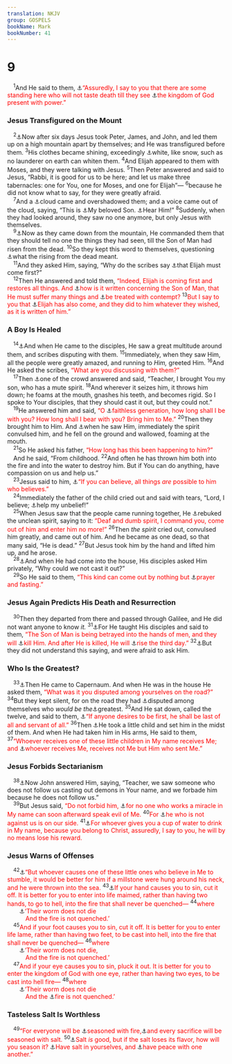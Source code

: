 ```yaml
---
translation: NKJV
group: GOSPELS
bookName: Mark 
bookNumber: 41
---
```


<div class="title"><h1>9</h1></div>
<span class="verse mac_9_1"> <sup>1</sup>And He said to them, <a data-toggle="tooltip" data-placement="bottom" title="Matt. 16:28; Mark 13:26; Luke 9:27; Acts 7:55, 56; Rev. 20:4">⚓</a><font color="red">“Assuredly, I say to you that there are some standing here who will not taste death till they see </font><a data-toggle="tooltip" data-placement="bottom" title="(Matt. 24:30)">⚓</a><font color="red">the kingdom of God present with power.”</font><br/></span>
<div class="title"><h3>Jesus Transfigured on the Mount</h3></div>
<span class="verse mac_9_2"> <sup>2</sup><a data-toggle="tooltip" data-placement="bottom" title="Matt. 17:1–8; Luke 9:28–36">⚓</a>Now after six days Jesus took Peter, James, and John, and led them up on a high mountain apart by themselves; and He was transfigured before them. </span>
<span class="verse mac_9_3"><sup>3</sup>His clothes became shining, exceedingly <a data-toggle="tooltip" data-placement="bottom" title="Dan. 7:9; Matt. 28:3">⚓</a>white, like snow, such as no launderer on earth can whiten them. </span>
<span class="verse mac_9_4"><sup>4</sup>And Elijah appeared to them with Moses, and they were talking with Jesus. </span>
<span class="verse mac_9_5"><sup>5</sup>Then Peter answered and said to Jesus, “Rabbi, it is good for us to be here; and let us make three tabernacles: one for You, one for Moses, and one for Elijah”— </span>
<span class="verse mac_9_6"><sup>6</sup>because he did not know what to say, for they were greatly afraid.<br/></span>
<span class="verse mac_9_7"> <sup>7</sup>And a <a data-toggle="tooltip" data-placement="bottom" title="Ex. 40:34; 1 Kin. 8:10; Acts 1:9; Rev. 1:7">⚓</a>cloud came and overshadowed them; and a voice came out of the cloud, saying, “This is <a data-toggle="tooltip" data-placement="bottom" title="Ps. 2:7; (Is. 42:1); Matt. 3:17; Mark 1:11; Luke 1:35; 3:22; 2 Pet. 1:17">⚓</a>My beloved Son. <a data-toggle="tooltip" data-placement="bottom" title="Acts 3:22">⚓</a>Hear Him!” </span>
<span class="verse mac_9_8"><sup>8</sup>Suddenly, when they had looked around, they saw no one anymore, but only Jesus with themselves.<br/></span>
<span class="verse mac_9_9"> <sup>9</sup><a data-toggle="tooltip" data-placement="bottom" title="Matt. 17:9–13; Mark 16:6; Luke 24:6, 7, 46">⚓</a>Now as they came down from the mountain, He commanded them that they should tell no one the things they had seen, till the Son of Man had risen from the dead. </span>
<span class="verse mac_9_10"><sup>10</sup>So they kept this word to themselves, questioning <a data-toggle="tooltip" data-placement="bottom" title="John 2:19–22">⚓</a>what the rising from the dead meant.<br/></span>
<span class="verse mac_9_11"> <sup>11</sup>And they asked Him, saying, “Why do the scribes say <a data-toggle="tooltip" data-placement="bottom" title="Mal. 4:5; Matt. 17:10">⚓</a>that Elijah must come first?”<br/></span>
<span class="verse mac_9_12"> <sup>12</sup>Then He answered and told them, <font color="red">“Indeed, Elijah is coming first and restores all things. And </font><a data-toggle="tooltip" data-placement="bottom" title="Ps. 22:6; Is. 53:3; Dan. 9:26">⚓</a><font color="red">how is it written concerning the Son of Man, that He must suffer many things and </font><a data-toggle="tooltip" data-placement="bottom" title="Luke 23:11; Phil. 2:7">⚓</a><font color="red">be treated with contempt?</font></span>
<span class="verse mac_9_13"><sup>13</sup><font color="red">But I say to you that </font><a data-toggle="tooltip" data-placement="bottom" title="Mal. 4:5; Matt. 11:14; 17:12; Luke 1:17">⚓</a><font color="red">Elijah has also come, and they did to him whatever they wished, as it is written of him.”</font><br/></span>
<div class="title"><h3>A Boy Is Healed</h3></div>
<span class="verse mac_9_14"> <sup>14</sup><a data-toggle="tooltip" data-placement="bottom" title="Matt. 17:14–19; Luke 9:37–42">⚓</a>And when He came to the disciples, He saw a great multitude around them, and scribes disputing with them. </span>
<span class="verse mac_9_15"><sup>15</sup>Immediately, when they saw Him, all the people were greatly amazed, and running to <i>Him,</i> greeted Him. </span>
<span class="verse mac_9_16"><sup>16</sup>And He asked the scribes, <font color="red">“What are you discussing with them?”</font><br/></span>
<span class="verse mac_9_17"> <sup>17</sup>Then <a data-toggle="tooltip" data-placement="bottom" title="Matt. 17:14; Luke 9:38">⚓</a>one of the crowd answered and said, “Teacher, I brought You my son, who has a mute spirit. </span>
<span class="verse mac_9_18"><sup>18</sup>And wherever it seizes him, it throws him down; he foams at the mouth, gnashes his teeth, and becomes rigid. So I spoke to Your disciples, that they should cast it out, but they could not.”<br/></span>
<span class="verse mac_9_19"> <sup>19</sup>He answered him and said, <font color="red">“O </font><a data-toggle="tooltip" data-placement="bottom" title="John 4:48">⚓</a><font color="red">faithless generation, how long shall I be with you? How long shall I bear with you? Bring him to Me.”</font></span>
<span class="verse mac_9_20"><sup>20</sup>Then they brought him to Him. And <a data-toggle="tooltip" data-placement="bottom" title="Mark 1:26; Luke 9:42">⚓</a>when he saw Him, immediately the spirit convulsed him, and he fell on the ground and wallowed, foaming at the mouth.<br/></span>
<span class="verse mac_9_21"> <sup>21</sup>So He asked his father, <font color="red">“How long has this been happening to him?”</font><br/> And he said, “From childhood. </span>
<span class="verse mac_9_22"><sup>22</sup>And often he has thrown him both into the fire and into the water to destroy him. But if You can do anything, have compassion on us and help us.”<br/></span>
<span class="verse mac_9_23"> <sup>23</sup>Jesus said to him, <a data-toggle="tooltip" data-placement="bottom" title="Matt. 17:20; Mark 11:23; Luke 17:6; John 11:40">⚓</a><font color="red">“If you can believe, all things <i>are</i> possible to him who believes.”</font><br/></span>
<span class="verse mac_9_24"> <sup>24</sup>Immediately the father of the child cried out and said with tears, “Lord, I believe; <a data-toggle="tooltip" data-placement="bottom" title="Luke 17:5">⚓</a>help my unbelief!”<br/></span>
<span class="verse mac_9_25"> <sup>25</sup>When Jesus saw that the people came running together, He <a data-toggle="tooltip" data-placement="bottom" title="Mark 1:25">⚓</a>rebuked the unclean spirit, saying to it: <font color="red">“Deaf and dumb spirit, I command you, come out of him and enter him no more!”</font></span>
<span class="verse mac_9_26"><sup>26</sup>Then <i>the</i> <i>spirit</i> cried out, convulsed him greatly, and came out of him. And he became as one dead, so that many said, “He is dead.” </span>
<span class="verse mac_9_27"><sup>27</sup>But Jesus took him by the hand and lifted him up, and he arose.<br/></span>
<span class="verse mac_9_28"> <sup>28</sup><a data-toggle="tooltip" data-placement="bottom" title="Matt. 17:19">⚓</a>And when He had come into the house, His disciples asked Him privately, “Why could we not cast it out?”<br/></span>
<span class="verse mac_9_29"> <sup>29</sup>So He said to them, <font color="red">“This kind can come out by nothing but </font><a data-toggle="tooltip" data-placement="bottom" title="(James 5:16)">⚓</a><font color="red">prayer and fasting.”</font><br/></span>
<div class="title"><h3>Jesus Again Predicts His Death and Resurrection</h3></div>
<span class="verse mac_9_30"> <sup>30</sup>Then they departed from there and passed through Galilee, and He did not want anyone to know <i>it.</i></span>
<span class="verse mac_9_31"><sup>31</sup><a data-toggle="tooltip" data-placement="bottom" title="Matt. 17:22; Luke 9:44">⚓</a>For He taught His disciples and said to them, <font color="red">“The Son of Man is being betrayed into the hands of men, and they will </font><a data-toggle="tooltip" data-placement="bottom" title="Matt. 16:21; 27:50; Luke 18:33; 23:46; Acts 2:23">⚓</a><font color="red">kill Him. And after He is killed, He will </font><a data-toggle="tooltip" data-placement="bottom" title="Matt. 20:19; Luke 24:46; Acts 10:40; 1 Cor. 15:4">⚓</a><font color="red">rise the third day.”</font></span>
<span class="verse mac_9_32"><sup>32</sup><a data-toggle="tooltip" data-placement="bottom" title="Luke 2:50; 18:34; John 12:16">⚓</a>But they did not understand this saying, and were afraid to ask Him.<br/></span>
<div class="title"><h3>Who Is the Greatest?</h3></div>
<span class="verse mac_9_33"> <sup>33</sup><a data-toggle="tooltip" data-placement="bottom" title="Matt. 18:1–5; Mark 14:53, 64; Luke 9:46–48; 22:24; John 18:12; 19:7">⚓</a>Then He came to Capernaum. And when He was in the house He asked them, <font color="red">“What was it you disputed among yourselves on the road?”</font></span>
<span class="verse mac_9_34"><sup>34</sup>But they kept silent, for on the road they had <a data-toggle="tooltip" data-placement="bottom" title="(Prov. 13:10); Mark 15:20, 31">⚓</a>disputed among themselves who <i>would</i> <i>be</i> <i>the</i><a data-toggle="tooltip" data-placement="bottom" title="Matt. 18:4; (Mark 9:50); 14:65; 15:15, 37; Luke 22:24; 23:46; 24:46">⚓</a>greatest. </span>
<span class="verse mac_9_35"><sup>35</sup>And He sat down, called the twelve, and said to them, <a data-toggle="tooltip" data-placement="bottom" title="Matt. 20:26, 27; 23:11; Mark 10:43, 44; Luke 22:26, 27">⚓</a><font color="red">“If anyone desires to be first, he shall be last of all and servant of all.”</font></span>
<span class="verse mac_9_36"><sup>36</sup>Then <a data-toggle="tooltip" data-placement="bottom" title="Mark 10:13–16">⚓</a>He took a little child and set him in the midst of them. And when He had taken him in His arms, He said to them, </span>
<span class="verse mac_9_37"><sup>37</sup><font color="red">“Whoever receives one of these little children in My name receives Me; and </font><a data-toggle="tooltip" data-placement="bottom" title="Matt. 10:40; Luke 10:16; John 13:20">⚓</a><font color="red">whoever receives Me, receives not Me but Him who sent Me.”</font><br/></span>
<div class="title"><h3>Jesus Forbids Sectarianism</h3></div>
<span class="verse mac_9_38"> <sup>38</sup><a data-toggle="tooltip" data-placement="bottom" title="Num. 11:27–29; Luke 9:49">⚓</a>Now John answered Him, saying, “Teacher, we saw someone who does not follow us casting out demons in Your name, and we forbade him because he does not follow us.”<br/></span>
<span class="verse mac_9_39"> <sup>39</sup>But Jesus said, <font color="red">“Do not forbid him, </font><a data-toggle="tooltip" data-placement="bottom" title="1 Cor. 12:3">⚓</a><font color="red">for no one who works a miracle in My name can soon afterward speak evil of Me.</font></span>
<span class="verse mac_9_40"><sup>40</sup><font color="red">For </font><a data-toggle="tooltip" data-placement="bottom" title="(Matt. 12:30); Luke 11:23">⚓</a><font color="red">he who is not against us is on our side.</font></span>
<span class="verse mac_9_41"><sup>41</sup><a data-toggle="tooltip" data-placement="bottom" title="Matt. 10:42">⚓</a><font color="red">For whoever gives you a cup of water to drink in My name, because you belong to Christ, assuredly, I say to you, he will by no means lose his reward.</font><br/></span>
<div class="title"><h3>Jesus Warns of Offenses</h3></div>
<span class="verse mac_9_42"> <sup>42</sup><a data-toggle="tooltip" data-placement="bottom" title="Matt. 18:6; Luke 17:1, 2; (1 Cor. 8:12)">⚓</a><font color="red">“But whoever causes one of these little ones who believe in Me to stumble, it would be better for him if a millstone were hung around his neck, and he were thrown into the sea.</font></span>
<span class="verse mac_9_43"><sup>43</sup><a data-toggle="tooltip" data-placement="bottom" title="(Deut. 13:6); Matt. 5:29, 30; 18:8, 9">⚓</a><font color="red">If your hand causes you to sin, cut it off. It is better for you to enter into life maimed, rather than having two hands, to go to hell, into the fire that shall never be quenched—</font></span>
<span class="verse mac_9_44"><sup>44</sup><font color="red">where</font><br/>  <a data-toggle="tooltip" data-placement="bottom" title="Is. 66:24">⚓</a><font color="red">‘Their worm does not die</font><br/>   <font color="red">And the fire is not quenched.’</font><br/></span>
<span class="verse mac_9_45"> <sup>45</sup><font color="red">And if your foot causes you to sin, cut it off. It is better for you to enter life lame, rather than having two feet, to be cast into hell, into the fire that shall never be quenched—</font></span>
<span class="verse mac_9_46"><sup>46</sup><font color="red">where</font><br/>  <a data-toggle="tooltip" data-placement="bottom" title="Is. 66:24">⚓</a><font color="red">‘Their worm does not die,</font><br/>   <font color="red">And the fire is not quenched.’</font><br/></span>
<span class="verse mac_9_47"> <sup>47</sup><font color="red">And if your eye causes you to sin, pluck it out. It is better for you to enter the kingdom of God with one eye, rather than having two eyes, to be cast into hell fire—</font></span>
<span class="verse mac_9_48"><sup>48</sup><font color="red">where</font><br/>  <a data-toggle="tooltip" data-placement="bottom" title="Is. 66:24">⚓</a><font color="red">‘Their worm does not die</font><br/>   <font color="red">And the </font><a data-toggle="tooltip" data-placement="bottom" title="Jer. 7:20; (Rev. 21:8)">⚓</a><font color="red">fire is not quenched.’</font><br/></span>
<div class="title"><h3>Tasteless Salt Is Worthless</h3></div>
<span class="verse mac_9_49"> <sup>49</sup><font color="red">“For everyone will be </font><a data-toggle="tooltip" data-placement="bottom" title="(Matt. 3:11)">⚓</a><font color="red">seasoned with fire,</font><a data-toggle="tooltip" data-placement="bottom" title="Lev. 2:13; Ezek. 43:24">⚓</a><font color="red">and every sacrifice will be seasoned with salt.</font></span>
<span class="verse mac_9_50"><sup>50</sup><a data-toggle="tooltip" data-placement="bottom" title="Matt. 5:13; Luke 14:34">⚓</a><font color="red">Salt <i>is</i> good, but if the salt loses its flavor, how will you season it? </font><a data-toggle="tooltip" data-placement="bottom" title="(Eph. 4:29); Col. 4:6">⚓</a><font color="red">Have salt in yourselves, and </font><a data-toggle="tooltip" data-placement="bottom" title="Rom. 12:18; 14:19; 2 Cor. 13:11; 1 Thess. 5:13; Heb. 12:14">⚓</a><font color="red">have peace with one another.”</font><br/></span>
